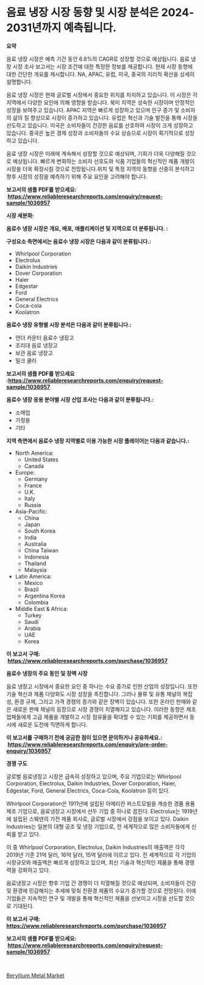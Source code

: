 <p><h1>음료 냉장 시장 동향 및 시장 분석은 2024-2031년까지 예측됩니다.</h1></p><p><strong>요약</strong></p>
<p><p>음료 냉장 시장은 예측 기간 동안 6.8%의 CAGR로 성장할 것으로 예상됩니다. 음료 냉장 시장 조사 보고서는 시장 조건에 대한 특정한 정보를 제공합니다. 현재 시장 동향에 대한 간단한 개요를 제시합니다. NA, APAC, 유럽, 미국, 중국의 지리적 확산을 상세히 설명합니다.</p><p>음료 냉장 시장은 현재 글로벌 시장에서 중요한 위치를 차지하고 있습니다. 이 시장은 각 지역에서 다양한 요인에 의해 영향을 받습니다. 북미 지역은 성숙한 시장이며 안정적인 성장을 보여주고 있습니다. APAC 지역은 빠르게 성장하고 있으며 인구 증가 및 소비자의 삶의 질 향상으로 시장이 증가하고 있습니다. 유럽은 혁신과 기술 발전을 통해 시장을 선도하고 있습니다. 미국은 소비자들이 건강한 음료를 선호하여 시장이 크게 성장하고 있습니다. 중국은 높은 경제 성장과 소비자들의 수요 상승으로 시장이 획기적으로 성장하고 있습니다.</p><p>음료 냉장 시장은 미래에 계속해서 성장할 것으로 예상되며, 기회가 더욱 다양해질 것으로 예상됩니다. 빠르게 변화하는 소비자 선호도와 식품 기업들의 혁신적인 제품 개발이 시장을 더욱 확장시킬 것으로 전망됩니다.위치 및 특정 지역의 동향을 신중히 분석하고 향후 시장의 성장을 예측하기 위해 주요 요인을 고려해야 합니다.</p></p>
<p><strong>보고서의 샘플 PDF를 받으세요: &nbsp;<a href="https://www.reliableresearchreports.com/enquiry/request-sample/1036957">https://www.reliableresearchreports.com/enquiry/request-sample/1036957</a></strong></p>
<p><strong>시장 세분화:</strong></p>
<p><strong> 음료수 냉장 시장은 개요, 배포, 애플리케이션 및 지역으로 더 분류됩니다. :</strong></p>
<p><strong>구성요소 측면에서는 음료수 냉장 시장은 다음과 같이 분류됩니다.:</strong></p>
<p><ul><li>Whirlpool Corporation</li><li>Electrolux</li><li>Daikin Industries</li><li>Dover Corporation</li><li>Haier</li><li>Edgestar</li><li>Ford</li><li>General Electrics</li><li>Coca-cola</li><li>Koolatron</li></ul></p>
<p><strong> 음료수 냉장 유형별 시장 분석은 다음과 같이 분류됩니다.:</strong></p>
<p><ul><li>언더 카운터 음료수 냉장고</li><li>조리대 음료 냉장고</li><li>보관 음료 냉장고</li><li>밀크 쿨러</li></ul></p>
<p><strong>보고서의 샘플 PDF를 받으세요 :<a href="https://www.reliableresearchreports.com/enquiry/request-sample/1036957">https://www.reliableresearchreports.com/enquiry/request-sample/1036957</a></strong></p>
<p><strong> 음료수 냉장 응용 분야별 시장 산업 조사는 다음과 같이 분류됩니다.:</strong></p>
<p><ul><li>소매업</li><li>가정용</li><li>기타</li></ul></p>
<p><strong>지역 측면에서 음료수 냉장 지역별로 이용 가능한 시장 플레이어는 다음과 같습니다.:</strong></p>
<p><ul>
    <li>
        North America:
        <ul>
            <li>United States</li>
            <li>Canada</li>
        </ul>
    </li>
    <li>
        Europe:
        <ul>
            <li>Germany</li>
            <li>France</li>
            <li>U.K.</li>
            <li>Italy</li>
            <li>Russia</li>
        </ul>
    </li>
    <li>
        Asia-Pacific:
        <ul>
            <li>China</li>
            <li>Japan</li>
            <li>South Korea</li>
            <li>India</li>
            <li>Australia</li>
            <li>China Taiwan</li>
            <li>Indonesia</li>
            <li>Thailand</li>
            <li>Malaysia</li>
        </ul>
    </li>
    <li>
        Latin America:
        <ul>
            <li>Mexico</li>
            <li>Brazil</li>
            <li>Argentina Korea</li>
            <li>Colombia</li>
        </ul>
    </li>
    <li>
        Middle East & Africa:
        <ul>
            <li>Turkey</li>
            <li>Saudi</li>
            <li>Arabia</li>
            <li>UAE</li>
            <li>Korea</li>
        </ul>
    </li>
    </ul></p>
<p><strong>이 보고서 구매: &nbsp;<a href="https://www.reliableresearchreports.com/purchase/1036957">https://www.reliableresearchreports.com/purchase/1036957</a></strong></p>
<p><strong>음료수 냉장의 주요 동인 및 장벽 시장</strong></p>
<p><p>음료 냉장고 시장에서 중요한 요인 중 하나는 수요 증가로 인한 산업의 성장입니다. 또한 기술 혁신과 제품 다양화도 시장 성장을 촉진합니다. 그러나 물류 및 유통 채널의 복잡성, 환경 규제, 그리고 가격 경쟁의 증가와 같은 장벽이 있습니다. 또한 온라인 판매와 같은 새로운 판매 채널의 등장으로 시장 경쟁이 치열해지고 있습니다. 이러한 동향은 제조업체들에게 고급 제품을 개발하고 시장 점유율을 확대할 수 있는 기회를 제공하면서 동시에 새로운 도전에 직면하게 합니다.</p></p>
<p><strong>이 보고서를 구매하기 전에 궁금한 점이 있으면 문의하거나 공유하세요.: &nbsp;<a href="https://www.reliableresearchreports.com/enquiry/pre-order-enquiry/1036957">https://www.reliableresearchreports.com/enquiry/pre-order-enquiry/1036957</a></strong></p>
<p><strong>경쟁 구도</strong></p>
<p><p>글로벌 음료냉장고 시장은 급속히 성장하고 있으며, 주요 기업으로는 Whirlpool Corporation, Electrolux, Daikin Industries, Dover Corporation, Haier, Edgestar, Ford, General Electrics, Coca-Cola, Koolatron 등이 있다. </p><p>Whirlpool Corporation은 1911년에 설립된 아메리칸 퍼스트모빌을 계승한 경품 용품 제조 기업으로, 음료냉장고 시장에서 선두 기업 중 하나로 꼽힌다. Electrolux는 1919년에 설립된 스웨덴의 가전 제품 회사로, 글로벌 시장에서 강점을 보이고 있다. Daikin Industries는 일본의 대형 공조 및 냉장 기업으로, 전 세계적으로 많은 소비자들에게 신뢰를 받고 있다.</p><p>이 중 Whirlpool Corporation, Electrolux, Daikin Industries의 매출액은 각각 2019년 기준 21억 달러, 16억 달러, 15억 달러에 이르고 있다. 전 세계적으로 각 기업의 시장규모와 매출액은 빠르게 성장하고 있으며, 최신 기술과 혁신적인 제품을 통해 경쟁력을 강화하고 있다.</p><p>음료냉장고 시장은 향후 기업 간 경쟁이 더 치열해질 것으로 예상되며, 소비자들이 건강 및 환경에 민감해지는 추세에 맞춰 친환경 제품의 수요가 증가할 것으로 전망된다. 이에 기업들은 지속적인 연구 및 개발을 통해 혁신적인 제품을 선보이고 시장을 선도할 것으로 기대된다.</p></p>
<p><strong>이 보고서 구매: &nbsp; <a href="https://www.reliableresearchreports.com/purchase/1036957">https://www.reliableresearchreports.com/purchase/1036957</a></strong></p>
<p><strong>보고서의 샘플 PDF를 받으세요: &nbsp;<a href="https://www.reliableresearchreports.com/enquiry/request-sample/1036957">https://www.reliableresearchreports.com/enquiry/request-sample/1036957</a></strong><strong></strong></p>
<p>&nbsp;</p>
<p><p><a href="https://summer-dogwood-3e9.notion.site/Decoding-the-Beryllium-Metal-Market-A-Deep-Dive-into-the-Latest-Market-Trends-Market-Segmentation--55e64251d4de472ca54799f99ac0d94a">Beryllium Metal Market</a></p></p>